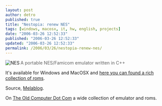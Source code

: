 ```yaml
---
layout: post
author: detro
published: true
title: "Nestopia: renew NES"
tags: [windows, macosx, it, hw, english, projects]
date: "2006-03-26 12:52:33"
published: "2006-03-26 12:52:33"
updated: "2006-03-26 12:52:33"
permalink: /2006/03/26/nestopia-renew-nes/
---
```


<img src="http://www.melablog.it/uploads/nestopia.jpg" alt="NES" align="left" />
<blockquote>A portable NES/Famicom emulator written in C++</blockquote>
It's available for Windows and MacOSX and <a href="http://www.theoldcomputer.com/Libarary's/Emulation/NES/ROMs/NES_roms_summary.htm">here you can found a rich collection of roms</a>.

Source, <a href="http://www.melablog.it/post/1655/nestopia-il-vecchio-nintendo-su-mac-os">Melablog</a>.

On <a href="http://www.theoldcomputer.com/MainMenu.htm">The Old Computer Dot Com</a> a wide collection of emulator and roms.


